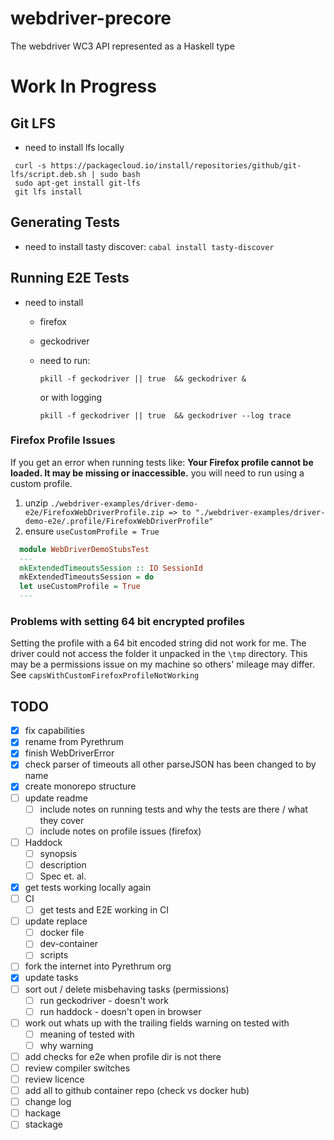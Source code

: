 # webdriver-precore

The webdriver WC3 API represented as a Haskell type

# Work In Progress

## Git LFS
  - need to install lfs locally
   ```
    curl -s https://packagecloud.io/install/repositories/github/git-lfs/script.deb.sh | sudo bash
    sudo apt-get install git-lfs
    git lfs install
  ```

## Generating Tests
   - need to install tasty discover: ``cabal install tasty-discover``
  
## Running E2E Tests
- need to install
  - firefox
  - geckodriver
 
  - need to run:

    ``pkill -f geckodriver || true  && geckodriver &``

    or with logging

    ``pkill -f geckodriver || true  && geckodriver --log trace``

### Firefox Profile Issues

If you get an error when running tests like: **Your Firefox profile cannot be loaded. It may be missing or inaccessible.** you will need to run using a custom profile.

1. unzip `./webdriver-examples/driver-demo-e2e/FirefoxWebDriverProfile.zip => to "./webdriver-examples/driver-demo-e2e/.profile/FirefoxWebDriverProfile"`
2. ensure `useCustomProfile = True`

  ```haskell
    module WebDriverDemoStubsTest
    --- 
    mkExtendedTimeoutsSession :: IO SessionId
    mkExtendedTimeoutsSession = do
    let useCustomProfile = True
    ---
  ```

### Problems with setting 64 bit encrypted profiles

Setting the profile with a 64 bit encoded string did not work for me. The driver could not access the folder it unpacked in the `\tmp` directory. This may be a permissions issue on my machine so others' mileage may differ. See ``capsWithCustomFirefoxProfileNotWorking``
  


## TODO

- [x] fix capabilities
- [x] rename from Pyrethrum
- [x] finish WebDriverError
- [x] check parser of timeouts all other parseJSON has been changed to by name
- [x] create monorepo structure
- [ ] update readme
  - [ ] include notes on running tests and why the tests are there / what they cover
  - [ ] include notes on profile issues (firefox)
- [ ] Haddock
  - [ ] synopsis 
  - [ ] description
  - [ ] Spec et. al.
- [x] get tests working locally again
- [ ] CI
  - [ ] get tests and E2E working in CI
- [ ] update replace
  - [ ] docker file
  - [ ] dev-container
  - [ ] scripts
- [ ] fork the internet into Pyrethrum org
- [x] update tasks
- [ ] sort out / delete misbehaving tasks (permissions)
  - [ ] run geckodriver - doesn't work 
  - [ ] run haddock - doesn't open in browser
- [ ] work out whats up with the trailing fields warning on tested with
  - [ ] meaning of tested with
  - [ ] why warning
- [ ] add checks for e2e when profile dir is not there
- [ ] review compiler switches
- [ ] review licence
- [ ] add all to github container repo (check vs docker hub)
- [ ] change log
- [ ] hackage
- [ ] stackage
